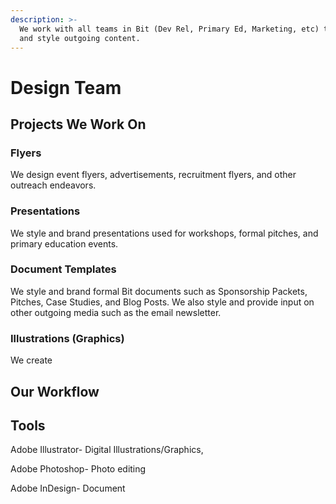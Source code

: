 ```yaml
---
description: >-
  We work with all teams in Bit (Dev Rel, Primary Ed, Marketing, etc) to create
  and style outgoing content.
---
```


# Design Team

## Projects We Work On 

### Flyers

We design event flyers, advertisements, recruitment flyers, and other outreach endeavors. 

### Presentations 

We style and brand presentations used for workshops, formal pitches, and primary education events. 

### Document Templates

We style and brand formal Bit documents such as Sponsorship Packets, Pitches, Case Studies, and Blog Posts. We also style and provide input on other outgoing media such as the email newsletter.

### Illustrations \(Graphics\)

We create 

## Our Workflow

## Tools

Adobe Illustrator- Digital Illustrations/Graphics, 

Adobe Photoshop- Photo editing

Adobe InDesign- Document 



